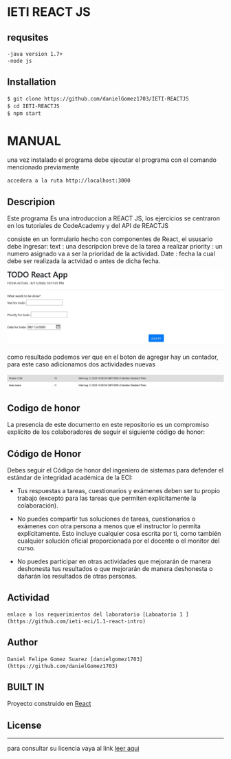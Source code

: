 
# IETI REACT JS

## requsites
    -java version 1.7+
    -node js

## Installation
 ```sh
$ git clone https://github.com/danielGomez1703/IETI-REACTJS
$ cd IETI-REACTJS
$ npm start
```

# MANUAL
  una vez instalado el programa debe ejecutar el programa con el comando mencionado previamente
  
	accedera a la ruta http://localhost:3000 

## Descripion
 Este programa Es una introduccion a REACT JS, los ejercicios se centraron en los tutoriales de CodeAcademy y del API de REACTJS
 
 consiste en un formulario hecho con componentes de React, el ususario debe ingresar:
	text : una descripcion breve de la tarea a realizar
	priority : un numero asignado va  a ser la prioridad de la actividad.
	Date : fecha la cual debe ser realizada la actvidad o antes de dicha fecha.
	
![formulario](https://github.com/danielGomez1703/IETI-REACTJS/blob/master/resources/formulario.JPG)

como resultado podemos ver que en el  boton de agregar hay un contador, para este caso adicionamos dos actividades nuevas

![evidence](https://github.com/danielGomez1703/IETI-REACTJS/blob/master/resources/evidence1.JPG)

## Codigo de honor

La presencia de este documento en este repositorio es un compromiso explícito de los colaboradores de seguir el siguiente código de honor:

Código de Honor
------
Debes seguir el Código de honor del ingeniero de sistemas para defender el estándar de integridad académica de la ECI:

- Tus respuestas a tareas, cuestionarios y exámenes deben ser tu propio trabajo (excepto para las tareas que permiten explícitamente la colaboración).

- No puedes compartir tus soluciones de tareas, cuestionarios o exámenes con otra persona a menos que el instructor lo permita explícitamente. Esto incluye cualquier cosa escrita por ti, como también cualquier solución oficial proporcionada por el docente o el monitor del curso.

- No puedes participar en otras actividades que mejorarán de manera deshonesta tus resultados o que mejorarán de manera deshonesta o dañarán los resultados de otras personas.

	
## Actividad 

	enlace a los requerimientos del laboratorio [Laboatorio 1 ](https://github.com/ieti-eci/1.1-react-intro)
## Author
    Daniel Felipe Gomez Suarez [danielgomez1703](https://github.com/danielGomez1703)
    
## BUILT IN
   Proyecto construido en [React](https://reactjs.org/)
   
## License
----
para consultar su licencia vaya al link 
[leer aqui](https://github.com/danielGomez1703/ARSW-Primer/blob/master/LICENSE.txt)